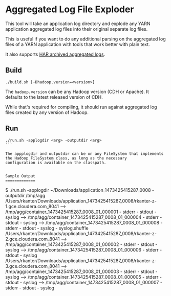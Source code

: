 Aggregated Log File Exploder
============================

This tool will take an application log directory and explode any YARN application aggregated log files
into their original separate log files.

This is useful if you want to do any additional parsing on the aggregated log files of a YARN application
with tools that work better with plain text.

It also supports [HAR archived aggregated logs](http://hadoop.apache.org/docs/current/hadoop-archive-logs/HadoopArchiveLogs.html).

Build
-----
````
./build.sh [-Dhadoop.version=<version>]
````

The ``hadoop.version`` can be any Hadoop version (CDH or Apache).  It defaults to the latest released version of CDH.

While that's required for compiling, it should run against aggregated log files created by any version of Hadoop.

Run
---
````
./run.sh -applogdir <arg> -outputdir <arg>
```

The appplogdir and outputdir can be on any FileSystem that implements the Hadoop FileSystem class, as long as the necessary
configuration is available on the classpath.


Sample Output
=============
````
$ ./run.sh -applogdir ~/Downloads/application_1473425415287_0008 -outputdir /tmp/agg
/Users/rkanter/Downloads/application_1473425415287_0008/rkanter-z-1.gce.cloudera.com_8041
    --> /tmp/agg/container_1473425415287_0008_01_000001
        - stderr
        - stdout
        - syslog
    --> /tmp/agg/container_1473425415287_0008_01_000004
        - stderr
        - stdout
        - syslog
    --> /tmp/agg/container_1473425415287_0008_01_000008
        - stderr
        - stdout
        - syslog
        - syslog.shuffle
/Users/rkanter/Downloads/application_1473425415287_0008/rkanter-z-2.gce.cloudera.com_8041
    --> /tmp/agg/container_1473425415287_0008_01_000002
        - stderr
        - stdout
        - syslog
    --> /tmp/agg/container_1473425415287_0008_01_000006
        - stderr
        - stdout
        - syslog
/Users/rkanter/Downloads/application_1473425415287_0008/rkanter-z-3.gce.cloudera.com_8041
    --> /tmp/agg/container_1473425415287_0008_01_000003
        - stderr
        - stdout
        - syslog
    --> /tmp/agg/container_1473425415287_0008_01_000005
        - stderr
        - stdout
        - syslog
    --> /tmp/agg/container_1473425415287_0008_01_000007
        - stderr
        - stdout
        - syslog
````
